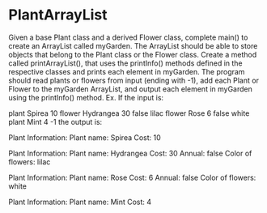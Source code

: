 # PlantArrayList
Given a base Plant class and a derived Flower class, complete main() to create an ArrayList called myGarden. The ArrayList should be able to store objects that belong to the Plant class or the Flower class. Create a method called printArrayList(), that uses the printInfo() methods defined in the respective classes and prints each element in myGarden. The program should read plants or flowers from input (ending with -1), add each Plant or Flower to the myGarden ArrayList, and output each element in myGarden using the printInfo() method.
  Ex. If the input is:

  plant Spirea 10 
  flower Hydrangea 30 false lilac 
  flower Rose 6 false white
  plant Mint 4
  -1
  the output is:

  Plant Information: 
    Plant name: Spirea
    Cost: 10

  Plant Information: 
    Plant name: Hydrangea
    Cost: 30
    Annual: false
    Color of flowers: lilac

  Plant Information: 
    Plant name: Rose
    Cost: 6
    Annual: false
    Color of flowers: white

  Plant Information: 
    Plant name: Mint
    Cost: 4
